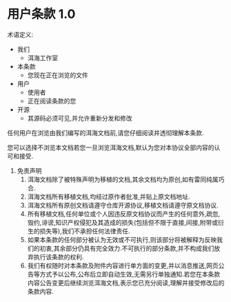 # 用户条款 1.0

术语定义:

* 我们
  * 洱海工作室
* 本条款
  * 您现在正在浏览的文件
* 用户
  * 使用者
  * 正在阅读条款的您
* 开源
  * 其源码必须可见,并允许重新分发和修改

任何用户在浏览由我们编写的洱海文档前,请您仔细阅读并透彻理解本条款.

您可以选择不浏览本文档若您一旦浏览洱海文档,默认为您对本协议全部内容的认可和接受.

1. 免责声明
   1. 洱海文档除了被特殊声明为移植的文档,其余文档均为原创,如有雷同纯属巧合.
   2. 洱海文档所有移植文档,均经过原作者批准,并贴上原文档地址.
   3. 洱海文档所有原创文档请遵守仓库开源协议,移植文档请遵守原文档协议.
   4. 所有移植文档,任何单位或个人因违反原文档协议而产生的任何意外,疏忽,毁约,诽谤,知识产权侵犯及其造成的损失(包括但不限于直接,间接,附带或衍生的损失等),我们不承担任何法律责任.
   5. 如果本条款的任何部分被认为无效或不可执行,则该部分将被解释为反映我们的初衷,其余部分仍具有完全效力.不可执行的部分条款,并不构成我们放弃执行该条款的权利.
   6. 我们有权随时对本条款及附件内容进行单方面的变更,并以消息推送,网页公告等方式予以公布,公布后立即自动生效,无需另行单独通知.若您在本条款内容公告变更后继续浏览洱海文档,表示您已充分阅读,理解并接受修改后的条款内容.
